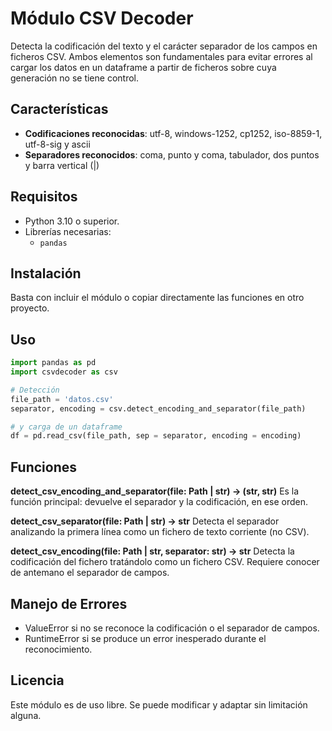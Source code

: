 # Módulo CSV Decoder
Detecta la codificación del texto y el carácter separador de los campos en ficheros CSV. Ambos elementos son
fundamentales para evitar errores al cargar los datos en un dataframe a partir de ficheros sobre cuya 
generación no se tiene control.

## Características
- **Codificaciones reconocidas**: utf-8, windows-1252, cp1252, iso-8859-1, utf-8-sig y ascii
- **Separadores reconocidos**: coma, punto y coma, tabulador, dos puntos y barra vertical (|)

## Requisitos
- Python 3.10 o superior.
- Librerías necesarias:
  - `pandas`

## Instalación
Basta con incluir el módulo o copiar directamente las funciones en otro proyecto.

## Uso
```python
import pandas as pd
import csvdecoder as csv

# Detección
file_path = 'datos.csv'
separator, encoding = csv.detect_encoding_and_separator(file_path)

# y carga de un dataframe
df = pd.read_csv(file_path, sep = separator, encoding = encoding)
```

## Funciones

**detect_csv_encoding_and_separator(file: Path | str) -> (str, str)**
Es la función principal: devuelve el separador y la codificación, en ese orden.

**detect_csv_separator(file: Path | str) -> str**
Detecta el separador analizando la primera línea como un fichero de texto corriente (no CSV).

**detect_csv_encoding(file: Path | str, separator: str) -> str**
Detecta la codificación del fichero tratándolo como un fichero CSV. Requiere conocer de antemano
el separador de campos.

## Manejo de Errores
- ValueError si no se reconoce la codificación o el separador de campos.
- RuntimeError si se produce un error inesperado durante el reconocimiento.

## Licencia
Este módulo es de uso libre. Se puede modificar y adaptar sin limitación alguna.
